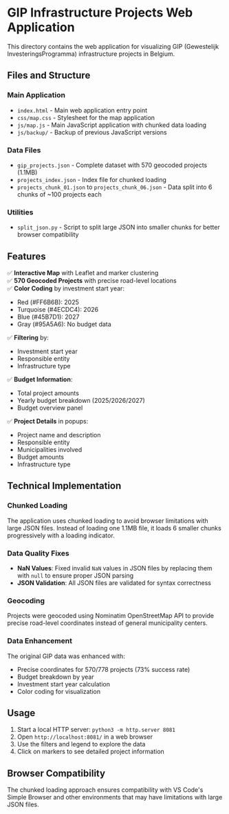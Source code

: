 # GIP Infrastructure Projects Web Application

This directory contains the web application for visualizing GIP (Gewestelijk InvesteringsProgramma) infrastructure projects in Belgium.

## Files and Structure

### Main Application
- `index.html` - Main web application entry point
- `css/map.css` - Stylesheet for the map application
- `js/map.js` - Main JavaScript application with chunked data loading
- `js/backup/` - Backup of previous JavaScript versions

### Data Files
- `gip_projects.json` - Complete dataset with 570 geocoded projects (1.1MB)
- `projects_index.json` - Index file for chunked loading
- `projects_chunk_01.json` to `projects_chunk_06.json` - Data split into 6 chunks of ~100 projects each

### Utilities
- `split_json.py` - Script to split large JSON into smaller chunks for better browser compatibility

## Features

✅ **Interactive Map** with Leaflet and marker clustering  
✅ **570 Geocoded Projects** with precise road-level locations  
✅ **Color Coding** by investment start year:
   - Red (#FF6B6B): 2025
   - Turquoise (#4ECDC4): 2026  
   - Blue (#45B7D1): 2027
   - Gray (#95A5A6): No budget data

✅ **Filtering** by:
   - Investment start year
   - Responsible entity
   - Infrastructure type

✅ **Budget Information**:
   - Total project amounts
   - Yearly budget breakdown (2025/2026/2027)
   - Budget overview panel

✅ **Project Details** in popups:
   - Project name and description
   - Responsible entity
   - Municipalities involved
   - Budget amounts
   - Infrastructure type

## Technical Implementation

### Chunked Loading
The application uses chunked loading to avoid browser limitations with large JSON files. Instead of loading one 1.1MB file, it loads 6 smaller chunks progressively with a loading indicator.

### Data Quality Fixes
- **NaN Values**: Fixed invalid `NaN` values in JSON files by replacing them with `null` to ensure proper JSON parsing
- **JSON Validation**: All JSON files are validated for syntax correctness

### Geocoding
Projects were geocoded using Nominatim OpenStreetMap API to provide precise road-level coordinates instead of general municipality centers.

### Data Enhancement
The original GIP data was enhanced with:
- Precise coordinates for 570/778 projects (73% success rate)
- Budget breakdown by year
- Investment start year calculation
- Color coding for visualization

## Usage

1. Start a local HTTP server: `python3 -m http.server 8081`
2. Open `http://localhost:8081/` in a web browser
3. Use the filters and legend to explore the data
4. Click on markers to see detailed project information

## Browser Compatibility

The chunked loading approach ensures compatibility with VS Code's Simple Browser and other environments that may have limitations with large JSON files.